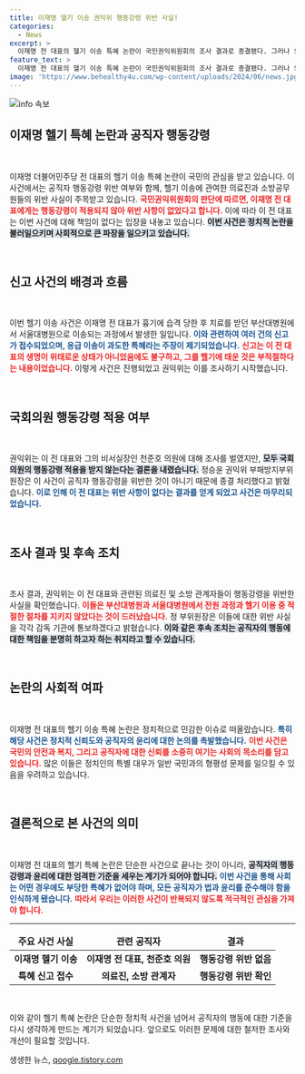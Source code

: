 ```yaml
---
title: 이재명 헬기 이송 권익위 행동강령 위반 사실!
categories:
  - News
excerpt: >
  이재명 전 대표의 헬기 이송 특혜 논란이 국민권익위원회의 조사 결과로 종결됐다. 그러나 의료진과 소방 공무원은 행동강령 위반으로 적발되며, 이 전 대표는 공무원 행동강령 적용을 받지 않아 면죄부를 얻었다. 이 사건의 진실은 과연 무엇일까? 클릭하면 더 많은 이야기가 기다립니다!
feature_text: >
  이재명 전 대표의 헬기 이송 특혜 논란이 국민권익위원회의 조사 결과로 종결됐다. 그러나 의료진과 소방 공무원은 행동강령 위반으로 적발되며, 이 전 대표는 공무원 행동강령 적용을 받지 않아 면죄부를 얻었다. 이 사건의 진실은 과연 무엇일까? 클릭하면 더 많은 이야기가 기다립니다!
image: 'https://www.behealthy4u.com/wp-content/uploads/2024/06/news.jpg'
---
```


<p><img src="https://www.behealthy4u.com/wp-content/uploads/2024/06/news.jpg" alt="info 속보" /></p>

<h2 data-ke-size="size26">이재명 헬기 특혜 논란과 공직자 행동강령</h2>

<p data-ke-size="size16">&nbsp;</p>

<p>이재명 더불어민주당 전 대표의 헬기 이송 특혜 논란이 국민의 관심을 받고 있습니다. 이 사건에서는 공직자 행동강령 위반 여부와 함께, 헬기 이송에 관여한 의료진과 소방공무원들의 위반 사실이 주목받고 있습니다. <b><span style="color: #ee2323;">국민권익위원회의 판단에 따르면, 이재명 전 대표에게는 행동강령이 적용되지 않아 위반 사항이 없었다고 합니다.</span></b> 이에 따라 이 전 대표는 이번 사건에 대해 책임이 없다는 입장을 내놓고 있습니다. <b><span style="background-color: #21538527;">이번 사건은 정치적 논란을 불러일으키며 사회적으로 큰 파장을 일으키고 있습니다.</span></b> </p>

<p data-ke-size="size16">&nbsp;</p>

<h2 data-ke-size="size26">신고 사건의 배경과 흐름</h2>

<p data-ke-size="size16">&nbsp;</p>

<p>이번 헬기 이송 사건은 이재명 전 대표가 흉기에 습격 당한 후 치료를 받던 부산대병원에서 서울대병원으로 이송되는 과정에서 발생한 일입니다. <b><span style="color: #1a5490;">이와 관련하여 여러 건의 신고가 접수되었으며, 응급 이송이 과도한 특혜라는 주장이 제기되었습니다.</span></b> <b><span style="color: #ee2323;">신고는 이 전 대표의 생명이 위태로운 상태가 아니었음에도 불구하고, 그를 헬기에 태운 것은 부적절하다는 내용이었습니다.</span></b> 이렇게 사건은 진행되었고 권익위는 이를 조사하기 시작했습니다. </p>

<p data-ke-size="size16">&nbsp;</p>

<h2 data-ke-size="size26">국회의원 행동강령 적용 여부</h2>

<p data-ke-size="size16">&nbsp;</p>

<p>권익위는 이 전 대표와 그의 비서실장인 천준호 의원에 대해 조사를 벌였지만, <b><span style="background-color: #21538527;">모두 국회의원의 행동강령 적용을 받지 않는다는 결론을 내렸습니다.</span></b> 정승윤 권익위 부패방지부위원장은 이 사건이 공직자 행동강령을 위반한 것이 아니기 때문에 종결 처리했다고 밝혔습니다. <b><span style="color: #1a5490;">이로 인해 이 전 대표는 위반 사항이 없다는 결과를 얻게 되었고 사건은 마무리되었습니다.</span></b> </p>

<p data-ke-size="size16">&nbsp;</p>

<h2 data-ke-size="size26">조사 결과 및 후속 조치</h2>

<p data-ke-size="size16">&nbsp;</p>

<p>조사 결과, 권익위는 이 전 대표와 관련된 의료진 및 소방 관계자들이 행동강령을 위반한 사실을 확인했습니다. <b><span style="color: #ee2323;">이들은 부산대병원과 서울대병원에서 전원 과정과 헬기 이용 중 적절한 절차를 지키지 않았다는 것이 드러났습니다.</span></b> 정 부위원장은 이들에 대한 위반 사실을 각각 감독 기관에 통보하겠다고 밝혔습니다. <b><span style="background-color: #21538527;">이와 같은 후속 조치는 공직자의 행동에 대한 책임을 분명히 하고자 하는 취지라고 할 수 있습니다.</span></b></p>

<p data-ke-size="size16">&nbsp;</p>

<h2 data-ke-size="size26">논란의 사회적 여파</h2>

<p data-ke-size="size16">&nbsp;</p>

<p>이재명 전 대표의 헬기 이송 특혜 논란은 정치적으로 민감한 이슈로 떠올랐습니다. <b><span style="color: #1a5490;">특히 해당 사건은 정치적 신뢰도와 공직자의 윤리에 대한 논의를 촉발했습니다.</span></b> <b><span style="color: #ee2323;">이번 사건은 국민의 안전과 복지, 그리고 공직자에 대한 신뢰를 소중히 여기는 사회의 목소리를 담고 있습니다.</span></b> 많은 이들은 정치인의 특별 대우가 일반 국민과의 형평성 문제를 일으킬 수 있음을 우려하고 있습니다. </p>

<p data-ke-size="size16">&nbsp;</p>

<h2 data-ke-size="size26">결론적으로 본 사건의 의미</h2>

<p data-ke-size="size16">&nbsp;</p>

<p>이재명 전 대표의 헬기 특혜 논란은 단순한 사건으로 끝나는 것이 아니라, <b><span style="background-color: #21538527;">공직자의 행동 강령과 윤리에 대한 엄격한 기준을 세우는 계기가 되어야 합니다.</span></b> <b><span style="color: #1a5490;">이번 사건을 통해 사회는 어떤 경우에도 부당한 특혜가 없어야 하며, 모든 공직자가 법과 윤리를 준수해야 함을 인식하게 됐습니다.</span></b> <b><span style="color: #ee2323;">따라서 우리는 이러한 사건이 반복되지 않도록 적극적인 관심을 가져야 합니다.</span></b> </p>

<hr/>

<table style="width: 100%; border-collapse: collapse;">
<thead>
<tr>
<td style="text-align: center; height: 17px;"><b>주요 사건 사실</b></td>
<td style="text-align: center; height: 17px;"><b>관련 공직자</b></td>
<td style="text-align: center; height: 17px;"><b>결과</b></td>
</tr>
</thead>
<tbody>
<tr>
<td style="text-align: center; height: 17px;"><b>이재명 헬기 이송</b></td>
<td style="text-align: center; height: 17px;"><b>이재명 전 대표, 천준호 의원</b></td>
<td style="text-align: center; height: 17px;"><b>행동강령 위반 없음</b></td>
</tr>
<tr>
<td style="text-align: center; height: 17px;"><b>특혜 신고 접수</b></td>
<td style="text-align: center; height: 17px;"><b>의료진, 소방 관계자</b></td>
<td style="text-align: center; height: 17px;"><b>행동강령 위반 확인</b></td>
</tr>
</tbody>
</table>

<p data-ke-size="size16">&nbsp;</p> 

<p>이와 같이 헬기 특혜 논란은 단순한 정치적 사건을 넘어서 공직자의 행동에 대한 기준을 다시 생각하게 만드는 계기가 되었습니다. 앞으로도 이러한 문제에 대한 철저한 조사와 개선이 필요할 것입니다. </p>
생생한 뉴스, <a href="https://qoogle.tistory.com" rel="dofollow">qoogle.tistory.com</a>


